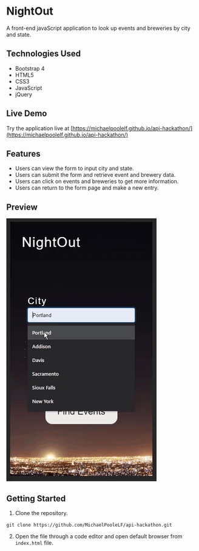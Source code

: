 # NightOut

A front-end javaScript application to look up events and breweries by city and state.

## Technologies Used

- Bootstrap 4
- HTML5
- CSS3
- JavaScript
- jQuery

## Live Demo

Try the application live at [https://michaelpoolelf.github.io/api-hackathon/](https://michaelpoolelf.github.io/api-hackathon/)

## Features

- Users can view the form to input city and state.
- Users can submit the form and retrieve event and brewery data.
- Users can click on events and breweries to get more information.
- Users can return to the form page and make a new entry.

## Preview

![NightOut JS](assets/nightout-preview.gif)

## Getting Started

1. Clone the repository.
```
git clone https://github.com/MichaelPooleLF/api-hackathon.git
```
2. Open the file through a code editor and open default browser from ```index.html``` file.
    ```
